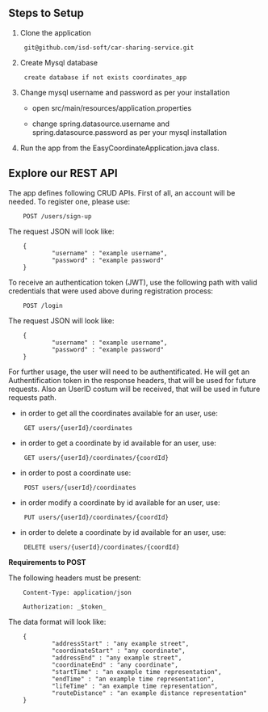 ## Steps to Setup

1. Clone the application

        git@github.com/isd-soft/car-sharing-service.git

2. Create Mysql database

        create database if not exists coordinates_app

3. Change mysql username and password as per your installation

    - open src/main/resources/application.properties

    - change spring.datasource.username and spring.datasource.password as per your mysql installation

4. Run the app from the EasyCoordinateApplication.java class.   


##  Explore our REST API

The app defines following CRUD APIs.
First of all, an account will be needed. To register one, please use:
       
        POST /users/sign-up
        
The request JSON will look like:

        {
                "username" : "example username",
                "password" : "example password"
        }

To receive an authentication token (JWT), use the following path with valid credentials that were used above during registration process:

        POST /login
        
The request JSON will look like:

        {
                "username" : "example username",
                "password" : "example password"
        }

For further usage, the user will need to be authentificated. He will get an Authentification token in the response headers, that will be used for future requests. Also an UserID costum will be received, that will be used in future requests path.

 - in order to get all the coordinates available for an user, use:

        GET users/{userId}/coordinates
        
 - in order to get a coordinate by id available for an user, use:
        
        GET users/{userId}/coordinates/{coordId}
        
 - in order to post a coordinate use:
        
        POST users/{userId}/coordinates
       
 - in order modify a coordinate by id available for an user, use:      
        
        PUT users/{userId}/coordinates/{coordId}
        
 - in order to delete a coordinate by id available for an user, use:       
        
        DELETE users/{userId}/coordinates/{coordId}
        
__Requirements to POST__

The following headers must be present:

        Content-Type: application/json
        
        Authorization: _$token_
        
The data format will look like:

        {
                "addressStart" : "any example street",
                "coordinateStart" : "any coordinate",
                "addressEnd" : "any example street",
                "coordinateEnd" : "any coordinate",
                "startTime" : "an example time representation",
                "endTime" : "an example time representation",
                "lifeTime" : "an example time representation",
                "routeDistance" : "an example distance representation"
        }
       
